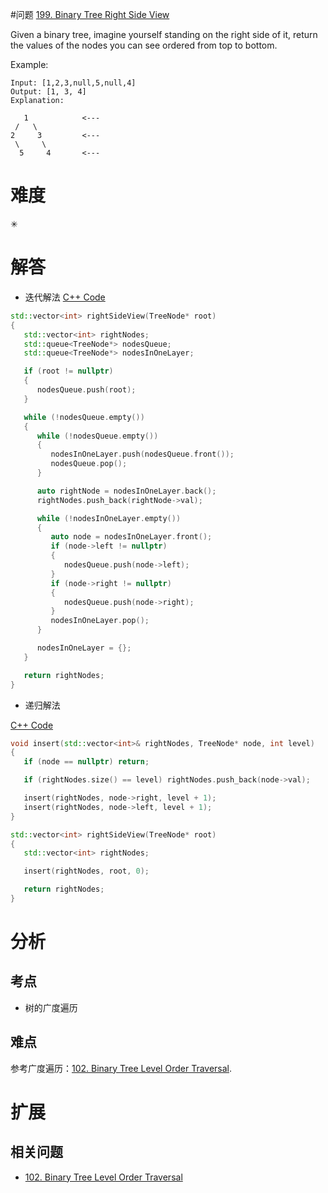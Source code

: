 #问题
[199. Binary Tree Right Side View](https://leetcode.com/problems/binary-tree-right-side-view/)

Given a binary tree, imagine yourself standing on the right side of it, return the values of the nodes you can see ordered from top to bottom.

Example:
```
Input: [1,2,3,null,5,null,4]
Output: [1, 3, 4]
Explanation:

   1            <---
 /   \
2     3         <---
 \     \
  5     4       <---
```

# 难度
✳

# 解答
- 迭代解法
[C++ Code](./code/199.Binary-Tree-Right-Side-View/main.cpp)
```cpp
std::vector<int> rightSideView(TreeNode* root)
{
   std::vector<int> rightNodes;
   std::queue<TreeNode*> nodesQueue;
   std::queue<TreeNode*> nodesInOneLayer;

   if (root != nullptr)
   {
      nodesQueue.push(root);
   }

   while (!nodesQueue.empty())
   {
      while (!nodesQueue.empty())
      {
         nodesInOneLayer.push(nodesQueue.front());
         nodesQueue.pop();
      }

      auto rightNode = nodesInOneLayer.back();
      rightNodes.push_back(rightNode->val);

      while (!nodesInOneLayer.empty())
      {
         auto node = nodesInOneLayer.front();
         if (node->left != nullptr)
         {
            nodesQueue.push(node->left);
         }
         if (node->right != nullptr)
         {
            nodesQueue.push(node->right);
         }
         nodesInOneLayer.pop();
      }

      nodesInOneLayer = {};
   }

   return rightNodes;
}
```

- 递归解法

[C++ Code](./code/199.Binary-Tree-Right-Side-View/main.cpp)
```cpp
void insert(std::vector<int>& rightNodes, TreeNode* node, int level)
{
   if (node == nullptr) return;

   if (rightNodes.size() == level) rightNodes.push_back(node->val);

   insert(rightNodes, node->right, level + 1);
   insert(rightNodes, node->left, level + 1);
}

std::vector<int> rightSideView(TreeNode* root)
{
   std::vector<int> rightNodes;

   insert(rightNodes, root, 0);

   return rightNodes;
}
```

# 分析
## 考点
* 树的广度遍历

## 难点
参考广度遍历：[102. Binary Tree Level Order Traversal](102.Binary-Tree-Level-Order-Traversal.md#难点).

# 扩展
## 相关问题
* [102. Binary Tree Level Order Traversal](102.Binary-Tree-Level-Order-Traversal.md)
